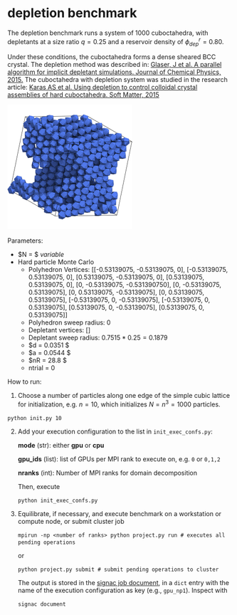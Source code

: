 # depletion benchmark

The depletion benchmark runs a system of $1000$ cuboctahedra, with depletants at a size ratio $q=0.25$ and a reservoir density of $\phi_{dep}^r=0.80$.

Under these conditions, the cuboctahedra forms a dense sheared BCC crystal. The depletion method was described in:
[Glaser, J et al. A parallel algorithm for implicit depletant simulations. Journal of Chemical Physics, 2015.](http://scitation.aip.org/content/aip/journal/jcp/143/18/10.1063/1.4935175)
The cuboctahedra with depletion system was studied in the research article:
[Karas AS et al. Using depletion to control colloidal crystal assemblies of hard cuboctahedra. Soft Matter, 2015](http://pubs.rsc.org/en/content/articlelanding/2016/sm/c6sm00620e)

<img src="depletion.png" style="width: 280px;"/>

Parameters:

* $N = $ *variable*
* Hard particle Monte Carlo
    * Polyhedron Vertices: [[-0.53139075, -0.53139075, 0], [-0.53139075, 0.53139075, 0], [0.53139075, -0.53139075, 0], [0.53139075, 0.53139075, 0], [0, -0.53139075, -0.531390750], [0, -0.53139075, 0.53139075], [0, 0.53139075, -0.53139075], [0, 0.53139075, 0.53139075], [-0.53139075, 0, -0.53139075], [-0.53139075, 0, 0.53139075], [0.53139075, 0, -0.53139075], [0.53139075, 0, 0.53139075]]
    * Polyhedron sweep radius: 0
    * Depletant vertices: []
    * Depletant sweep radius: $0.7515*0.25 = 0.1879$
    * $d = 0.0351 $
    * $a = 0.0544 $
    * $nR = 28.8 $
    * ntrial = 0

How to run:

1. Choose a number of particles along one edge of the simple cubic lattice for initialization, e.g.
$n=10$, which initializes $N=n^3=1000$ particles.

```
python init.py 10
```

2. Add your execution configuration to the list in `init_exec_confs.py`:

    **mode** (str): either **gpu** or **cpu**

    **gpu_ids** (list): list of GPUs per MPI rank to execute on, e.g. `0` or `0,1,2`

    **nranks** (int): Number of MPI ranks for domain decomposition

    Then, execute

    ```
    python init_exec_confs.py
    ```

3. Equilibrate, if necessary, and execute benchmark on a workstation or compute node, or submit cluster job

    ```
    mpirun -np <number of ranks> python project.py run # executes all pending operations
    ```

    or

    ```
    python project.py submit # submit pending operations to cluster
    ```

    The output is stored in the [signac job document](https://docs.signac.io/en/latest/projects.html), in a `dict` entry with
    the name of the execution configuration as key (e.g., `gpu_np1`). Inspect with

    ```
    signac document
    ```
